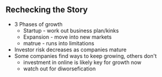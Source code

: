 ## Rechecking the Story

- 3 Phases of growth
    - Startup - work out business plan/kinks
    - Expansion - move into new markets
    - matrue - runs into limitations
- Investor risk decreases as companies mature
- Some companies find ways to keep growing, others don't
    - investment in online is likely key for growth now
    - watch out for diworsefication
